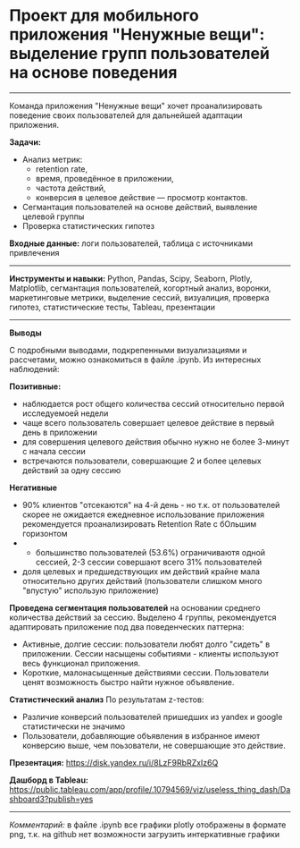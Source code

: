 # Проект для мобильного приложения "Ненужные вещи": выделение групп пользователей на основе поведения

-----

Команда приложения "Ненужные вещи" хочет проанализировать поведение своих пользователей для дальнейшей адаптации приложения.

**Задачи:**
* Анализ метрик:
  * retention rate,
  * время, проведённое в приложении,
  * частота действий,
  * конверсия в целевое действие — просмотр контактов.
* Сегмантация пользователей на основе действий, выявление целевой группы
* Проверка статистических гипотез

**Входные данные:** логи пользователей, таблица с источниками привлечения

-------
**Инструменты и навыки:** Python, Pandas, Scipy, Seaborn, Plotly, Matplotlib, сегмантация пользователей, когортный анализ, воронки, маркетинговые метрики, выделение сессий, визуалиция, проверка гипотез, статистические тесты, Tableau, презентации

----

**Выводы**

С подробными выводами, подкрепенными визуализациями и рассчетами, можно ознакомиться в файле .ipynb. Из интересных наблюдений:

**Позитивные:**
* наблюдается рост общего количества сессий относительно первой исследуемоей недели
* чаще всего пользователь совершает целевое действие в первый день в приложении
* для совершения целевого действия обычно нужно не более 3-минут с начала сессии
* встречаются пользователи, совершающие 2 и более целевых действий за одну сессию

**Негативные** 
* 90% клиентов "отсекаются" на 4-й день - но т.к. от пользователей скорее не ожидается ежедневное использование приложения рекомендуется проанализировать Retention Rate с бОльшим горизонтом
* * большинство пользователей (53.6%) ограничиваютя одной сессией, 2-3 сессии совершают всего 31% пользователей
* доля целевых и предшедствующих им действий крайне мала относительно других действий (пользователи слишком много "впустую" использую приложение)

**Проведена сегментация пользователей** на основании среднего количества действий за сессию. Выделено 4 группы, рекомендуется адаптировать приложение под два поведенческих паттерна:
* Активные, долгие сессии: пользователи любят долго "сидеть" в приложении. Сессии насыщены событиями - клиенты используют весь функционал приложения.
* Короткие, малонасыщенные действиями сессии. Пользователи ценят возможность быстро найти нужное объявление.

**Статистический анализ**
По результатам z-тестов:
* Различие конверсий пользователей пришедших из yandex и google статистически не значимо
* Пользователи, добавляющие объявления в избранное имеют конверсию выше, чем поьзователи, не совершающие это действие.

**Презентация:** https://disk.yandex.ru/i/8LzF9RbRZxIz6Q

**Дашборд в Tableau:** https://public.tableau.com/app/profile/.10794569/viz/useless_thing_dash/Dashboard3?publish=yes

----

*Комментарий:* в файле .ipynb все графики plotly отображены в формате png, т.к. на github нет возможности загрузить интеркативные графики
